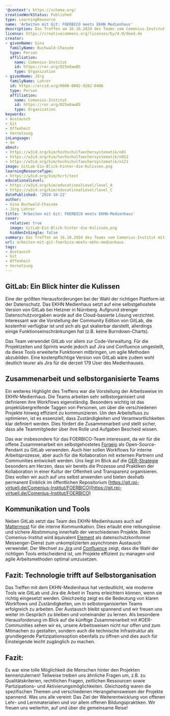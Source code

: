 ```yaml
---
'@context': https://schema.org/
creativeWorkStatus: Published
type: LearningResource
name: 'Arbeiten mit Git: FOERBICO meets EKHN Medienhaus'
description: Das Treffen am 16.10.2024 des Teams vom Comenius-Institut mit dem Team vom EKHN-Medienhaus bot spannende Einblicke in die digitale Infrastruktur und die Arbeitsweisen. Hier erfahrt ihr die wichtigsten Punkte rund um den Einsatz von GitLab, Datenschutzanforderungen, agile Workflows und die zukünftige Zusammenarbeit.
license: https://creativecommons.org/licenses/by/4.0/deed.de
creator:
- givenName: Gina
  familyName: Buchwald-Chassée
  type: Person
  affiliation:
    name: Comenius-Institut
    id: https://ror.org/025e8aw85
    type: Organization
- givenName: Jörg
  familyName: Lohrer
  id: https://orcid.org/0000-0002-9282-0406
  type: Person
  affiliation:
    name: Comenius-Institut
    id: https://ror.org/025e8aw85
    type: Organization
keywords:
- Austausch
- Git
- Offenheit
- Vernetzung
inLanguage:
- de
about:
- https://w3id.org/kim/hochschulfaechersystematik/n01
- https://w3id.org/kim/hochschulfaechersystematik/n052
- https://w3id.org/kim/hochschulfaechersystematik/n121
image: GitLab-Ein-Blick-hinter-die-Kulissen.png
learningResourceType:
- https://w3id.org/kim/hcrt/text
educationalLevel:
- https://w3id.org/kim/educationalLevel/level_A
- https://w3id.org/kim/educationalLevel/level_C
datePublished: '2024-10-22'
author:
- Gina Buchwald-Chassée
- Jörg Lohrer
title: 'Arbeiten mit Git: FOERBICO meets EKHN-Medienhaus'
cover:
  relative: true
  image: GitLab-Ein-Blick-hinter-die-Kulissen.png
  hiddenInSingle: false
summary: Das Treffen am 16.10.2024 des Teams vom Comenius-Institut mit dem Team vom EKHN-Medienhaus bot spannende Einblicke in die digitale Infrastruktur und die Arbeitsweisen. Hier erfahrt ihr die wichtigsten Punkte rund um den Einsatz von GitLab, Datenschutzanforderungen, agile Workflows und die zukünftige Zusammenarbeit.
url: arbeiten-mit-git-foerbico-meets-ekhn-medienhaus
tags:
- Austausch
- Git
- Offenheit
- Vernetzung
---
```


## GitLab: Ein Blick hinter die Kulissen

Eine der größten Herausforderungen bei der Wahl der richtigen Plattform ist der Datenschutz. Das EKHN Medienhaus setzt auf eine selbstgehostete Version von GitLab bei Hetzner in Nürnberg. Aufgrund strenger Datenschutzvorgaben wurde auf die Cloud-basierte Lösung verzichtet. Interessant war die Vorstellung der Community Edition von GitLab, die kostenfrei verfügbar ist und sich als gut skalierbar darstellt, allerdings einige Funktionseinschränkungen hat (z.B. keine Burndown-Charts).

Das Team verwendet GitLab vor allem zur Code-Verwaltung. Für die Projektzeiten und Sprints wurde jedoch auf Jira und Confluence umgestellt, da diese Tools erweiterte Funktionen mitbringen, um agile Methoden abzubilden. Eine kostenpflichtige Version von GitLab wäre zudem wohl deutlich teurer als Jira für die derzeit 179 User des Medienhauses.

## Zusammenarbeit und selbstorganisierte Teams

Ein weiteres Highlight des Treffens war die Vorstellung der Arbeitsweise im EKHN-Medienhaus. Die Teams arbeiten sehr selbstorganisiert und definieren ihre Workflows eigenständig. Besonders wichtig ist das projektübergreifende Taggen von Personen, um über die verschiedenen Projekte hinweg effizient zu kommunizieren. Um den Arbeitsfluss zu optimieren, ist es essenziell, dass Zuständigkeiten und Verantwortlichkeiten klar definiert werden. Dies fördert die Zusammenarbeit und stellt sicher, dass alle Teammitglieder über ihre Rolle und Aufgaben Bescheid wissen.

Das war insbesondere für das FOERBICO-Team interessant, da wir für die offene Zusammenarbeit ein selbstgehostetes [Forgejo](https://forgejo.org/) als Open-Source-Pendant zu GitLab verwenden. Auch hier sollen Workflows für interne Arbeitsprozesse, aber auch für die Kollaboration mit externen Partnern und Communities entwickelt werden. Uns liegt im Blick auf die [OER-Strategie](https://www.oer-strategie.de/) besonders am Herzen, dass wir bereits die Prozesse und Praktiken der Kollaboration in einer Kultur der Offenheit und Transparenz organisieren. Dies wollen wir auch auf uns selbst anwenden und bieten deshalb permanent Einblick im öffentlichen Repositorium [https://git.rpi-virtuell.de/Comenius-Institut/FOERBICO](https://git.rpi-virtuell.de/Comenius-Institut/FOERBICO)

## Kommunikation und Tools

Neben GitLab setzt das Team des EKHN-Medienhauses auch auf [Mattermost](https://mattermost.com/) für die interne Kommunikation. Dies erlaubt eine reibungslose und sichere Abstimmung innerhalb der verschiedenen Projekte. Beim Comenius-Institut wird äquivalent [Element](https://element.io/de) als datenschutzkonformer Messenger-Dienst zum unkomplizierten asynchronen Austausch verwendet. Der Wechsel zu [Jira](https://www.atlassian.com/de/software/jira?c) und [Confluence](https://www.atlassian.com/de/software/confluence?) zeigt, dass die Wahl der richtigen Tools entscheidend ist, um Projekte effizient zu managen und agile Arbeitsmethoden optimal umzusetzen.

## Fazit: Technologie trifft auf Selbstorganisation

Das Treffen mit dem EKHN-Medienhaus hat verdeutlicht, wie moderne Tools wie GitLab und Jira die Arbeit in Teams erleichtern können, wenn sie richtig eingesetzt werden. Gleichzeitig zeigt es die Bedeutung von klaren Workflows und Zuständigkeiten, um in selbstorganisierten Teams erfolgreich zu arbeiten. Der Austausch bleibt spannend und wir freuen uns weiter im Gespräch zu bleiben und voneinander zu lernen. 
Als besondere Herausforderung im Blick auf die künftige Zusammenarbeit mit #OER-Communities sehen wir es, unsere Arbeitsweisen nicht nur offen und zum Mitmachen zu gestalten, sondern auch die technische Infrastruktur als grundlegende Partizipationsoption ebenfalls zu öffnen und dies auch für Einsteigende leicht zugänglich zu machen.

## Fazit:

Es war eine tolle Möglichkeit die Menschen hinter den Projekten kennenzulernen! Teilweise treiben uns ähnliche Fragen um, z.B. zu Qualitätskriterien, rechtlichen Fragen, zeitlichen Ressourcen sowie Partizipations- und Aktivierungsmöglichkeiten. Gleichzeitig waren die spezifischen Themen und verschiedenen Herangehensweisen der Projekte spannend. Was uns alle vereint: Das Ziel der Weiterentwicklung von offenen Lehr- und Lernmaterialien und vor allem offenen Bildungspraktiken. Wir freuen uns weiterhin, auf und über die gemeinsame Reise!

